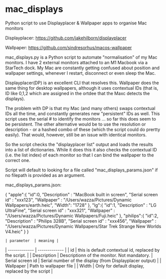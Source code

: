 # mac_displays
Python script to use Displayplacer &amp; Wallpaper apps to organise Mac monitors 

Displayplacer:  https://github.com/jakehilborn/displayplacer

Wallpaper:      https://github.com/sindresorhus/macos-wallpaper

mac_displays.py is a Python script to automate "normalisation" of my Mac monitors.  I have 2 external monitors attached to an M1 Macbook via a StarTech dock. 
My Mac are constantly getting confused about position and wallpaper settings, whenever I restart, disconnect or even sleep the Mac.

Displayplacer(DP) is an excellent CLI that resolves this.  Wallpaper does the same thing for desktop wallpapers, although it uses contextual IDs (that is, ID like 0,1,2 which are assigned in the ortdee that the Maxc detects the displays).

The problem with DP is that my Mac (and many others) swaps contextual IDs all the time, and constantly generates new "persistent" IDs as well.  This script uses the serial # to identify the monitors ... so far this does seem to be persistent.  The other alternative would be to use the resolution or description - or a hashed combo of these (which the script could do prertty easily).  That would, however, still be an issue with identical monitors.

So the script checks the "displayplacer list" output and loads the results into a list of dictionaries.  While it does this it also checks the contextual ID (i.e. the list index) of each monitor so that I can bind the wallpaper to the correct one.

Script will default to looking for a file called "mac_displays_params.json" if no filepath is provided as an argument.

mac_displays_params.json:

{
    "apple":{
        "id":0,
        "Description" : "MacBook built in screen",
        "Serial screen id" : "xxx123",
        "Wallpaper" : "/Users/wazza/Pictures/Dynamic Wallpapers/earth.heic",
        "Width": "1728"
    },
    "lg":{
        "id":1,
        "Description" : "LG UltraFine",
        "Serial screen id" : "xxx321",
        "Wallpaper" : "/Users/wazza/Pictures/Dynamic Wallpapers/Fuji.heic"
    },
    "philips":{
        "id":2,
        "Description" : "Philips 328B",
        "Serial screen id" : "xxx456",
        "Wallpaper" : "/Users/wazza/Pictures/Dynamic Wallpapers/Star Trek Strange New Worlds V4.heic"
    }
    }

    | parameter  | meaning |
| ------------- | ------------- |
| id  | this is default contextual id, replaced by fhe script.  |
| Description | Descriptionn of the monitor.  Not mandatory.
| Serial screen id  | Serial number of the display (from Displayplacer output)  |
| Wallpaper | Path to wallpaper file |
| Width | Only for default display, replaced by the script |